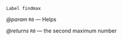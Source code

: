 
```armv8_docs
Label findmax
```
<span></span><p><em>@param</em> `R0` &mdash; Helps</p><p><em>@returns</em> `R0` &mdash; the second maximum number</p>